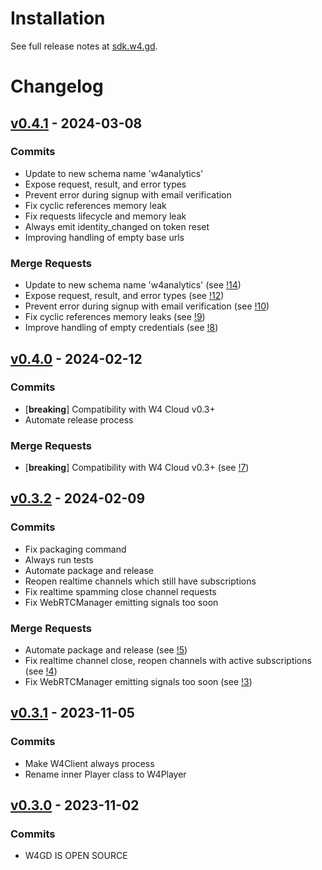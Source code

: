 
# Installation

See full release notes at [sdk.w4.gd](https://sdk.w4.gd).

# Changelog

## [v0.4.1](https://sdk.w4.gd/releases/v0.4.1) - 2024-03-08

### Commits

- Update to new schema name 'w4analytics'
- Expose request, result, and error types
- Prevent error during signup with email verification
- Fix cyclic references memory leak
- Fix requests lifecycle and memory leak
- Always emit identity_changed on token reset
- Improving handling of empty base urls

### Merge Requests

- Update to new schema name 'w4analytics' (see [!14](https://sdk.w4.gd/mrs/14))
- Expose request, result, and error types (see [!12](https://sdk.w4.gd/mrs/12))
- Prevent error during signup with email verification (see [!10](https://sdk.w4.gd/mrs/10))
- Fix cyclic references memory leaks (see [!9](https://sdk.w4.gd/mrs/9))
- Improve handling of empty credentials (see [!8](https://sdk.w4.gd/mrs/8))

## [v0.4.0](https://sdk.w4.gd/releases/v0.4.0) - 2024-02-12

### Commits

- [**breaking**] Compatibility with W4 Cloud v0.3+
- Automate release process

### Merge Requests

- [**breaking**] Compatibility with W4 Cloud v0.3+ (see [!7](https://sdk.w4.gd/mrs/7))

## [v0.3.2](https://sdk.w4.gd/releases/v0.3.2) - 2024-02-09

### Commits

- Fix packaging command
- Always run tests
- Automate package and release
- Reopen realtime channels which still have subscriptions
- Fix realtime spamming close channel requests
- Fix WebRTCManager emitting signals too soon

### Merge Requests

- Automate package and release (see [!5](https://sdk.w4.gd/mrs/5))
- Fix realtime channel close, reopen channels with active subscriptions (see [!4](https://sdk.w4.gd/mrs/4))
- Fix WebRTCManager emitting signals too soon (see [!3](https://sdk.w4.gd/mrs/3))

## [v0.3.1](https://sdk.w4.gd/releases/v0.3.1) - 2023-11-05

### Commits

- Make W4Client always process
- Rename inner Player class to W4Player

## [v0.3.0](https://sdk.w4.gd/releases/v0.3.0) - 2023-11-02

### Commits

- W4GD IS OPEN SOURCE

